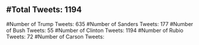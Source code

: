 #Total Tweets: 1194 
---
#Number of Trump Tweets: 635
#Number of Sanders Tweets: 177
#Number of Bush Tweets: 55
#Number of Clinton Tweets: 1194
#Number of Rubio Tweets: 72
#Number of Carson Tweets: 